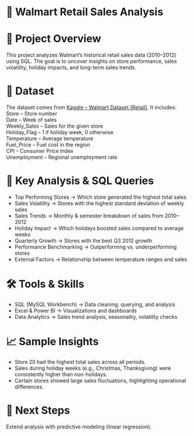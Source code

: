 # 🛒 Walmart Retail Sales Analysis
 # 📌 Project Overview

This project analyzes Walmart’s historical retail sales data (2010–2012) using SQL. The goal is to uncover insights on store performance, sales volatility, holiday impacts, and long-term sales trends.

# 📂 Dataset

The dataset comes from [Kaggle – Walmart Dataset (Retail)](https://www.kaggle.com/datasets/rutuspatel/walmart-dataset-retail).
It includes:  
Store – Store number  
Date – Week of sales  
Weekly_Sales – Sales for the given store  
Holiday_Flag – 1 if holiday week, 0 otherwise  
Temperature – Average temperature  
Fuel_Price – Fuel cost in the region  
CPI – Consumer Price Index  
Unemployment – Regional unemployment rate  

# 🔎 Key Analysis & SQL Queries

- Top Performing Stores → Which store generated the highest total sales
- Sales Volatility → Stores with the highest standard deviation of weekly sales
- Sales Trends → Monthly & semester breakdown of sales from 2010–2012
- Holiday Impact → Which holidays boosted sales compared to average weeks
- Quarterly Growth → Stores with the best Q3 2012 growth
- Performance Benchmarking → Outperforming vs. underperforming stores
- External Factors → Relationship between temperature ranges and sales

# 🛠️ Tools & Skills

- SQL (MySQL Workbench) → Data cleaning, querying, and analysis
- Excel & Power BI → Visualizations and dashboards
- Data Analytics → Sales trend analysis, seasonality, volatility checks
  
# 📈 Sample Insights

- Store 20 had the highest total sales across all periods.
- Sales during holiday weeks (e.g., Christmas, Thanksgiving) were consistently higher than non-holidays.
- Certain stores showed large sales fluctuations, highlighting operational differences.

# 🚀 Next Steps

Extend analysis with predictive modeling (linear regression).
